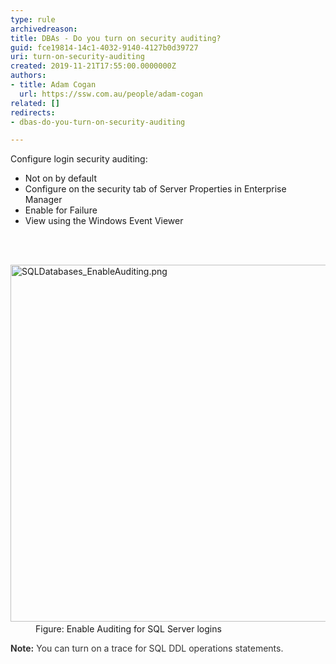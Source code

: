 ```yaml
---
type: rule
archivedreason: 
title: DBAs - Do you turn on security auditing?
guid: fce19814-14c1-4032-9140-4127b0d39727
uri: turn-on-security-auditing
created: 2019-11-21T17:55:00.0000000Z
authors:
- title: Adam Cogan
  url: https://ssw.com.au/people/adam-cogan
related: []
redirects:
- dbas-do-you-turn-on-security-auditing

---
```



<p>​Configure login security auditing&#58;​<br></p><ul><li>Not on by default</li><li>Configure on the security tab of Server Properties in Enterprise Manager</li><li>Enable for Failure</li><li>View using the Windows Event Viewer​<br></li></ul>
<br><excerpt class='endintro'></excerpt><br>
<dl class="image"><dt>​<img src="/PublishingImages/TurnOnSqlSecurityAuditing.png" alt="SQLDatabases_EnableAuditing.png" style="width&#58;682px;height&#58;571px;" /></dt><dd>Figure&#58;&#160;Enable Auditing for SQL Server logins</dd></dl><b style="color&#58;#333333;">Note&#58;</b><span style="color&#58;#333333;">&#160;You can turn on a trace for SQL DDL operations statements.​</span>


